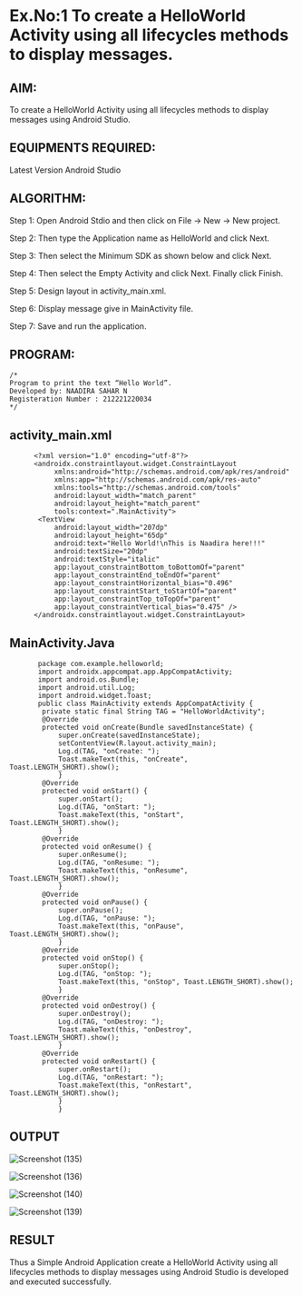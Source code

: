# Ex.No:1 To create a HelloWorld Activity using all lifecycles methods to display messages.


## AIM:

To create a HelloWorld Activity using all lifecycles methods to display messages using Android Studio.

## EQUIPMENTS REQUIRED:

Latest Version Android Studio

## ALGORITHM:

Step 1: Open Android Stdio and then click on File -> New -> New project.

Step 2: Then type the Application name as HelloWorld and click Next. 

Step 3: Then select the Minimum SDK as shown below and click Next.

Step 4: Then select the Empty Activity and click Next. Finally click Finish.

Step 5: Design layout in activity_main.xml.

Step 6: Display message give in MainActivity file.

Step 7: Save and run the application.

## PROGRAM:
```
/*
Program to print the text “Hello World”.
Developed by: NAADIRA SAHAR N
Registeration Number : 212221220034
*/
```

## activity_main.xml

          <?xml version="1.0" encoding="utf-8"?>
          <androidx.constraintlayout.widget.ConstraintLayout 
               xmlns:android="http://schemas.android.com/apk/res/android"
               xmlns:app="http://schemas.android.com/apk/res-auto"
               xmlns:tools="http://schemas.android.com/tools"
               android:layout_width="match_parent"
               android:layout_height="match_parent"
               tools:context=".MainActivity">
           <TextView
               android:layout_width="207dp"
               android:layout_height="65dp"
               android:text="Hello World!\nThis is Naadira here!!!"
               android:textSize="20dp"
               android:textStyle="italic"
               app:layout_constraintBottom_toBottomOf="parent"
               app:layout_constraintEnd_toEndOf="parent"
               app:layout_constraintHorizontal_bias="0.496"
               app:layout_constraintStart_toStartOf="parent"
               app:layout_constraintTop_toTopOf="parent"
               app:layout_constraintVertical_bias="0.475" />
          </androidx.constraintlayout.widget.ConstraintLayout>
## MainActivity.Java

           package com.example.helloworld;
           import androidx.appcompat.app.AppCompatActivity;
           import android.os.Bundle;
           import android.util.Log;
           import android.widget.Toast;
           public class MainActivity extends AppCompatActivity {
            private static final String TAG = "HelloWorldActivity";
            @Override
            protected void onCreate(Bundle savedInstanceState) {
                super.onCreate(savedInstanceState);
                setContentView(R.layout.activity_main);
                Log.d(TAG, "onCreate: ");
                Toast.makeText(this, "onCreate", Toast.LENGTH_SHORT).show();
                }
            @Override
            protected void onStart() {
                super.onStart();
                Log.d(TAG, "onStart: ");
                Toast.makeText(this, "onStart", Toast.LENGTH_SHORT).show();
                }
            @Override
            protected void onResume() {
                super.onResume();
                Log.d(TAG, "onResume: ");
                Toast.makeText(this, "onResume", Toast.LENGTH_SHORT).show();
                }
            @Override
            protected void onPause() {
                super.onPause();
                Log.d(TAG, "onPause: ");
                Toast.makeText(this, "onPause", Toast.LENGTH_SHORT).show();
                }
            @Override
            protected void onStop() {
                super.onStop();
                Log.d(TAG, "onStop: ");
                Toast.makeText(this, "onStop", Toast.LENGTH_SHORT).show();
                }
            @Override
            protected void onDestroy() {
                super.onDestroy();
                Log.d(TAG, "onDestroy: ");
                Toast.makeText(this, "onDestroy", Toast.LENGTH_SHORT).show();
                }
            @Override
            protected void onRestart() {
                super.onRestart();
                Log.d(TAG, "onRestart: ");
                Toast.makeText(this, "onRestart", Toast.LENGTH_SHORT).show();
                }
                }
                
## OUTPUT
![Screenshot (135)](https://github.com/Naadira/Mobile-Application-Development/assets/128135126/c748d2ab-9116-4629-aa2f-4892b8006208)

![Screenshot (136)](https://github.com/Naadira/Mobile-Application-Development/assets/128135126/a681a20e-369b-468e-aba5-5c694c47a1d7)

![Screenshot (140)](https://github.com/Naadira/Mobile-Application-Development/assets/128135126/e82f8256-d9eb-410d-9ba6-71fe9db3b74b)

![Screenshot (139)](https://github.com/Naadira/Mobile-Application-Development/assets/128135126/5f632fc6-d485-4a6c-a33f-7c84060e5f5a)

## RESULT
Thus a Simple Android Application create a HelloWorld Activity using all lifecycles methods to display messages using Android Studio is developed and executed successfully.
